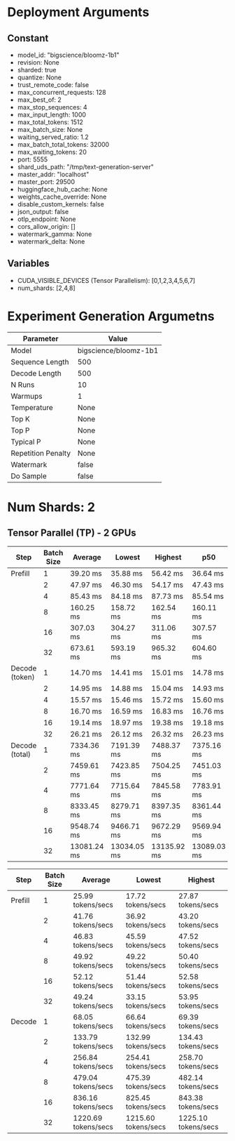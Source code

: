# Deployment Arguments
## Constant
- model_id: "bigscience/bloomz-1b1"
- revision: None
- sharded: true
- quantize: None
- trust_remote_code: false
- max_concurrent_requests: 128
- max_best_of: 2
- max_stop_sequences: 4
- max_input_length: 1000
- max_total_tokens: 1512
- max_batch_size: None
- waiting_served_ratio: 1.2
- max_batch_total_tokens: 32000
- max_waiting_tokens: 20
- port: 5555
- shard_uds_path: "/tmp/text-generation-server"
- master_addr: "localhost"
- master_port: 29500
- huggingface_hub_cache: None
- weights_cache_override: None
- disable_custom_kernels: false
- json_output: false
- otlp_endpoint: None
- cors_allow_origin: []
- watermark_gamma: None
- watermark_delta: None
## Variables
- CUDA_VISIBLE_DEVICES (Tensor Parallelism): [0,1,2,3,4,5,6,7]
- num_shards: [2,4,8]

# Experiment Generation Argumetns
| Parameter          | Value                 |
|--------------------|-----------------------|
| Model              | bigscience/bloomz-1b1 |
| Sequence Length    | 500                   |
| Decode Length      | 500                   |
| N Runs             | 10                    |
| Warmups            | 1                     |
| Temperature        | None                  |
| Top K              | None                  |
| Top P              | None                  |
| Typical P          | None                  |
| Repetition Penalty | None                  |
| Watermark          | false                 |
| Do Sample          | false                 |

# Num Shards: 2
## Tensor Parallel (TP) - 2 GPUs
| Step           | Batch Size | Average     | Lowest      | Highest     | p50         | p90         | p99         |
|----------------|------------|-------------|-------------|-------------|-------------|-------------|-------------|
| Prefill        | 1          | 39.20 ms    | 35.88 ms    | 56.42 ms    | 36.64 ms    | 56.42 ms    | 56.42 ms    |
|                | 2          | 47.97 ms    | 46.30 ms    | 54.17 ms    | 47.43 ms    | 54.17 ms    | 54.17 ms    |
|                | 4          | 85.43 ms    | 84.18 ms    | 87.73 ms    | 85.54 ms    | 87.73 ms    | 87.73 ms    |
|                | 8          | 160.25 ms   | 158.72 ms   | 162.54 ms   | 160.11 ms   | 162.54 ms   | 162.54 ms   |
|                | 16         | 307.03 ms   | 304.27 ms   | 311.06 ms   | 307.57 ms   | 311.06 ms   | 311.06 ms   |
|                | 32         | 673.61 ms   | 593.19 ms   | 965.32 ms   | 604.60 ms   | 965.32 ms   | 965.32 ms   |
| Decode (token) | 1          | 14.70 ms    | 14.41 ms    | 15.01 ms    | 14.78 ms    | 14.41 ms    | 14.41 ms    |
|                | 2          | 14.95 ms    | 14.88 ms    | 15.04 ms    | 14.93 ms    | 14.97 ms    | 14.97 ms    |
|                | 4          | 15.57 ms    | 15.46 ms    | 15.72 ms    | 15.60 ms    | 15.53 ms    | 15.53 ms    |
|                | 8          | 16.70 ms    | 16.59 ms    | 16.83 ms    | 16.76 ms    | 16.64 ms    | 16.64 ms    |
|                | 16         | 19.14 ms    | 18.97 ms    | 19.38 ms    | 19.18 ms    | 19.04 ms    | 19.04 ms    |
|                | 32         | 26.21 ms    | 26.12 ms    | 26.32 ms    | 26.23 ms    | 26.32 ms    | 26.32 ms    |
| Decode (total) | 1          | 7334.36 ms  | 7191.39 ms  | 7488.37 ms  | 7375.16 ms  | 7191.39 ms  | 7191.39 ms  |
|                | 2          | 7459.61 ms  | 7423.85 ms  | 7504.25 ms  | 7451.03 ms  | 7470.20 ms  | 7470.20 ms  |
|                | 4          | 7771.64 ms  | 7715.64 ms  | 7845.58 ms  | 7783.91 ms  | 7750.62 ms  | 7750.62 ms  |
|                | 8          | 8333.45 ms  | 8279.71 ms  | 8397.35 ms  | 8361.44 ms  | 8304.37 ms  | 8304.37 ms  |
|                | 16         | 9548.74 ms  | 9466.71 ms  | 9672.29 ms  | 9569.94 ms  | 9498.93 ms  | 9498.93 ms  |
|                | 32         | 13081.24 ms | 13034.05 ms | 13135.92 ms | 13089.03 ms | 13135.92 ms | 13135.92 ms |


| Step    | Batch Size | Average             | Lowest              | Highest             |
|---------|------------|---------------------|---------------------|---------------------|
| Prefill | 1          | 25.99 tokens/secs   | 17.72 tokens/secs   | 27.87 tokens/secs   |
|         | 2          | 41.76 tokens/secs   | 36.92 tokens/secs   | 43.20 tokens/secs   |
|         | 4          | 46.83 tokens/secs   | 45.59 tokens/secs   | 47.52 tokens/secs   |
|         | 8          | 49.92 tokens/secs   | 49.22 tokens/secs   | 50.40 tokens/secs   |
|         | 16         | 52.12 tokens/secs   | 51.44 tokens/secs   | 52.58 tokens/secs   |
|         | 32         | 49.24 tokens/secs   | 33.15 tokens/secs   | 53.95 tokens/secs   |
| Decode  | 1          | 68.05 tokens/secs   | 66.64 tokens/secs   | 69.39 tokens/secs   |
|         | 2          | 133.79 tokens/secs  | 132.99 tokens/secs  | 134.43 tokens/secs  |
|         | 4          | 256.84 tokens/secs  | 254.41 tokens/secs  | 258.70 tokens/secs  |
|         | 8          | 479.04 tokens/secs  | 475.39 tokens/secs  | 482.14 tokens/secs  |
|         | 16         | 836.16 tokens/secs  | 825.45 tokens/secs  | 843.38 tokens/secs  |
|         | 32         | 1220.69 tokens/secs | 1215.60 tokens/secs | 1225.10 tokens/secs |